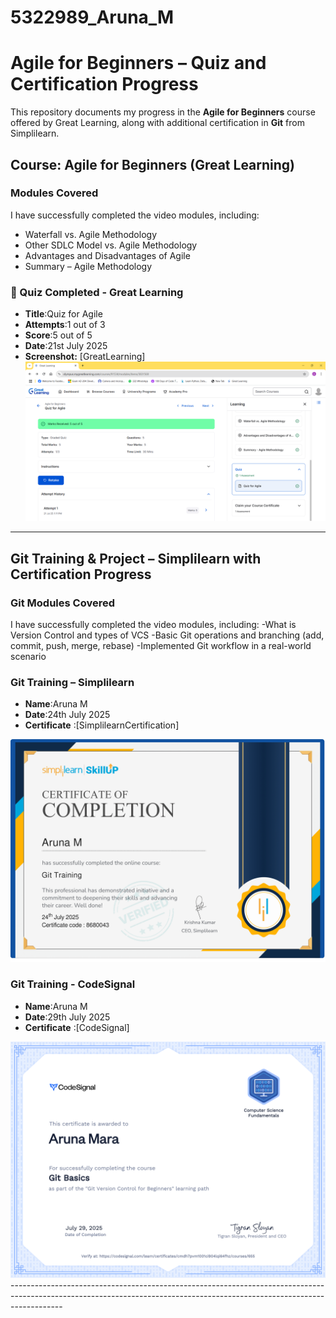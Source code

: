 # 5322989_Aruna_M

# Agile for Beginners – Quiz and Certification Progress

This repository documents my progress in the **Agile for Beginners** course offered by Great Learning, along with additional certification in **Git** from Simplilearn.

## Course: Agile for Beginners (Great Learning)

### Modules Covered
I have successfully completed the video modules, including:
- Waterfall vs. Agile Methodology
- Other SDLC Model vs. Agile Methodology 
- Advantages and Disadvantages of Agile
- Summary – Agile Methodology

### 📝 Quiz Completed - Great Learning
- **Title**:Quiz for Agile  
- **Attempts**:1 out of 3  
- **Score**:5 out of 5  
- **Date**:21st July 2025  
- **Screenshot:** [GreatLearning]
  <img src="https://github.com/Aruna-PM/5322989_Aruna_M/blob/main/SDLC/5322989_Aruna_M.png" alt="5322989_Aruna_M">

-------------------------------------------------------------------------------------------------------------------------------------------------------------------------

## Git Training & Project – Simplilearn with Certification Progress

### Git Modules Covered
I have successfully completed the video modules, including:
-What is Version Control and types of VCS
-Basic Git operations and branching (add, commit, push, merge, rebase)
-Implemented Git workflow in a real-world scenario

### Git Training – Simplilearn
- **Name**:Aruna M  
- **Date**:24th July 2025  
- **Certificate** :[SimplilearnCertification]
 <img src="https://github.com/Aruna-PM/5322989_Aruna_M/blob/main/Git/5322989_Aruna_M.png" alt="5322989_Aruna_M">

 ### Git Training - CodeSignal
- **Name**:Aruna M  
- **Date**:29th July 2025  
- **Certificate** :[CodeSignal]
 <img src="https://github.com/Aruna-PM/5322989_Aruna_M/blob/main/Git/5322989_Aruna_M_codeSignal.png" alt="5322989_Aruna_M_codeSignal">
-------------------------------------------------------------------------------------------------------------------------------------------------------------------------
